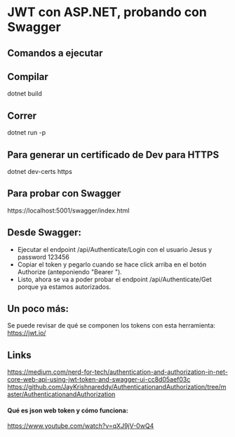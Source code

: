 # JWT con ASP.NET, probando con Swagger

Comandos a ejecutar
----

## Compilar

dotnet build

## Correr

dotnet run -p 

## Para generar un certificado de Dev para HTTPS

dotnet dev-certs https

## Para probar con Swagger

https://localhost:5001/swagger/index.html

## Desde Swagger:

- Ejecutar el endpoint /api/Authenticate/Login con el usuario Jesus y password 123456
- Copiar el token y pegarlo cuando se hace click arriba en el botón Authorize (anteponiendo "Bearer ").
- Listo, ahora se va a poder probar el endpoint /api/Authenticate/Get porque ya estamos autorizados.

## Un poco más:

Se puede revisar de qué se componen los tokens con esta herramienta: https://jwt.io/

Links
----

https://medium.com/nerd-for-tech/authentication-and-authorization-in-net-core-web-api-using-jwt-token-and-swagger-ui-cc8d05aef03c
https://github.com/JayKrishnareddy/AuthenticationandAuthorization/tree/master/AuthenticationandAuthorization

#### Qué es json web token y cómo funciona:

https://www.youtube.com/watch?v=qXJ9jV-0wQ4
